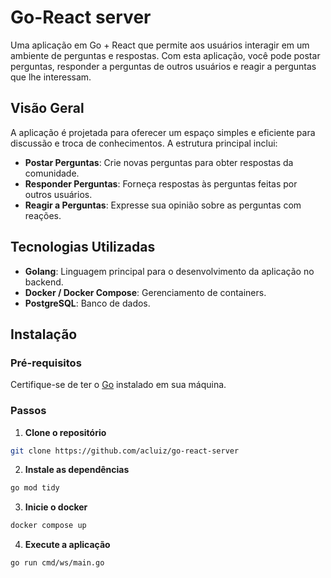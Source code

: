 # Go-React server

Uma aplicação em Go + React que permite aos usuários interagir em um ambiente de perguntas e respostas. Com esta aplicação, você pode postar perguntas, responder a perguntas de outros usuários e reagir a perguntas que lhe interessam.

## Visão Geral

A aplicação é projetada para oferecer um espaço simples e eficiente para discussão e troca de conhecimentos. A estrutura principal inclui:

- **Postar Perguntas**: Crie novas perguntas para obter respostas da comunidade.
- **Responder Perguntas**: Forneça respostas às perguntas feitas por outros usuários.
- **Reagir a Perguntas**: Expresse sua opinião sobre as perguntas com reações.

## Tecnologias Utilizadas

- **Golang**: Linguagem principal para o desenvolvimento da aplicação no backend.
- **Docker / Docker Compose**: Gerenciamento de containers.
- **PostgreSQL**: Banco de dados.

## Instalação

### Pré-requisitos

Certifique-se de ter o [Go](https://go.dev/) instalado em sua máquina.

### Passos

1. **Clone o repositório**
```bash
git clone https://github.com/acluiz/go-react-server
 ```
2. **Instale as dependências**
```bash
go mod tidy
 ```
3. **Inicie o docker**
```bash
docker compose up
 ```
4. **Execute a aplicação**
```bash
go run cmd/ws/main.go
```
